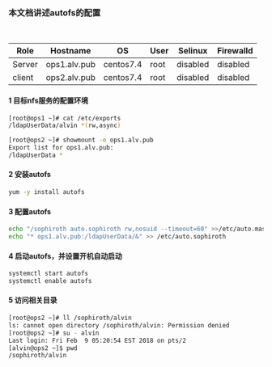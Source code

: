 ### 本文档讲述autofs的配置


<html>
<table>
    <thead>
        <th>Role</th>
        <th>Hostname</th>
        <th>OS</th>
        <th>User</th>
        <th>Selinux</th>
        <th>Firewalld</th>
    </thead>
    <tr>
        <td>Server</td>
        <td>ops1.alv.pub</td>
        <td>centos7.4</td>
        <td>root</td>
        <td>disabled</td>
        <td>disabled</td>
    </tr>
    <tr>
        <td>client</td>
        <td>ops2.alv.pub</td>
        <td>centos7.4</td>
         <td>root</td>
        <td>disabled</td>
        <td>disabled</td>
    </tr>
</table>
 </html>

#### 1 目标nfs服务的配置环境

 ```bash
 [root@ops1 ~]# cat /etc/exports
/ldapUserData/alvin *(rw,async)

[root@ops2 ~]# showmount -e ops1.alv.pub
Export list for ops1.alv.pub:
/ldapUserData *

```

#### 2 安装autofs
```bash
yum -y install autofs 
```
#### 3 配置autofs
```bash
echo "/sophiroth auto.sophiroth rw,nosuid --timeout=60" >>/etc/auto.master 
echo "* ops1.alv.pub:/ldapUserData/&" >> /etc/auto.sophiroth
```

#### 4 启动autofs，并设置开机自动启动
```bash
systemctl start autofs
systemctl enable autofs
```

#### 5 访问相关目录
```bash
[root@ops2 ~]# ll /sophiroth/alvin
ls: cannot open directory /sophiroth/alvin: Permission denied
[root@ops2 ~]# su - alvin
Last login: Fri Feb  9 05:20:54 EST 2018 on pts/2
[alvin@ops2 ~]$ pwd
/sophiroth/alvin
```



